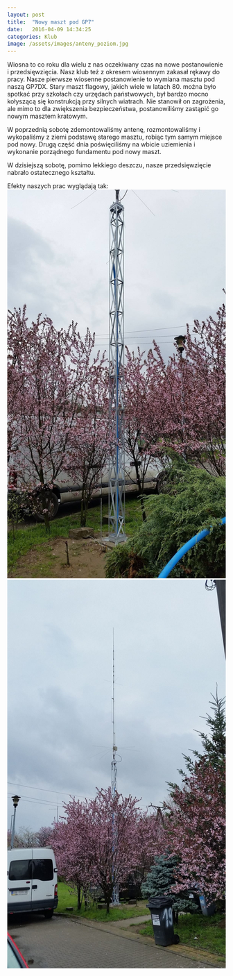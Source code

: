 ```yaml
---
layout: post
title:  "Nowy maszt pod GP7"
date:   2016-04-09 14:34:25
categories: Klub
image: /assets/images/anteny_poziom.jpg
---
```

Wiosna to co roku dla wielu z nas oczekiwany czas na nowe postanowienie i przedsięwzięcia. Nasz klub też z okresem
wiosennym zakasał rękawy do pracy. Nasze pierwsze wiosenne postanowienie to wymiana masztu pod naszą GP7DX. Stary maszt
flagowy, jakich wiele w latach 80. można było spotkać przy szkołach czy urzędach państwowych, był bardzo mocno
kołyszącą się konstrukcją przy silnych wiatrach. Nie stanowił on zagrożenia, ale mimo to dla zwiększenia bezpieczeństwa,
postanowiliśmy zastąpić go nowym masztem kratowym.

W poprzednią sobotę zdemontowaliśmy antenę, rozmontowaliśmy i wykopaliśmy z ziemi podstawę starego masztu, robiąc tym
samym miejsce pod nowy. Drugą część dnia poświęciliśmy na wbicie uziemienia i wykonanie porządnego fundamentu pod nowy
maszt.

W dzisiejszą sobotę, pomimo lekkiego deszczu, nasze przedsięwzięcie nabrało ostatecznego kształtu.

Efekty naszych prac wyglądają tak:
![1](/assets/article_images/2016-04-09/1.jpg)
![2](/assets/article_images/2016-04-09/2.jpg)
